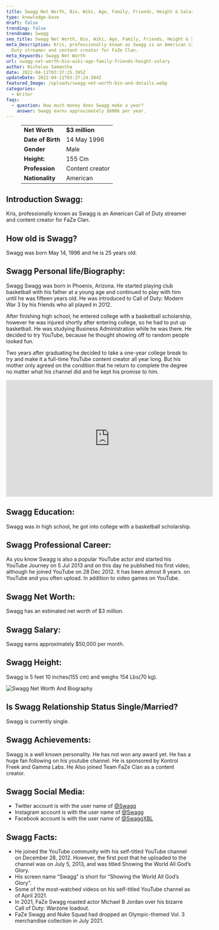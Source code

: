 ```yaml
---
title: Swagg Net Worth, Bio, Wiki, Age, Family, Friends, Height & Salary
type: knowledge-base
draft: false
trending: false
trendname: Swagg
seo_title: Swagg Net Worth, Bio, Wiki, Age, Family, Friends, Height & Salary - Worthknow
meta_Description: Kris, professionally known as Swagg is an American Call of
  Duty streamer and content creator for FaZe Clan.
meta_Keywords: Swagg Net Worth
url: swagg-net-worth-bio-wiki-age-family-friends-height-salary
author: Nicholas Samantha
date: 2022-04-11T03:37:25.395Z
updateDate: 2022-04-11T03:37:24.584Z
featured_Image: /uploads/swagg-net-worth-bio-and-details.webp
categories:
  - Writer
faqs:
  - question: How much money does Swagg make a year?
    answer: Swagg earns approximately $600k per year.
---
```

<figure class="wp-block-table is-style-stripes">
  <table>
    <tbody>
      <tr>
        <td>
          <strong>Net Worth</strong>
        </td>
        <td>
          <strong>$3 million</strong>
        </td>
      </tr>
      <tr>
        <td>
          <strong>Date of Birth</strong>
        </td>
        <td>14 May 1996</td>
      </tr>
      <tr>
        <td>
          <strong>Gender</strong>
        </td>
        <td>Male</td>
      </tr>
      <tr>
        <td>
          <strong>Height:</strong>
        </td>
        <td>155 Cm</td>
      </tr>
      <tr>
        <td>
          <strong>Profession</strong>
        </td>
        <td>Content creator</td>
      </tr>
      <tr>
        <td>
          <strong>Nationality</strong>
        </td>
        <td>American</td>
      </tr>
    </tbody>
  </table>
</figure>

## **Introduction Swagg:**

Kris, professionally known as Swagg is an American Call of Duty streamer and content creator for FaZe Clan.

## **How old is Swagg?**

Swagg was born May 14, 1996 and he is 25 years old.

## **Swagg Personal life/Biography:**

Swagg Swagg was born in Phoenix, Arizona. He started playing club basketball with his father at a young age and continued to play with him until he was fifteen years old. He was introduced to Call of Duty: Modern War 3 by his friends who all played in 2012.

After finishing high school, he entered college with a basketball scholarship, however he was injured shortly after entering college, so he had to put up basketball. He was studying Business Administration while he was there. He decided to try YouTube, because he thought showing off to random people looked fun.

Two years after graduating he decided to take a one-year college break to try and make it a full-time YouTube content creator all year long. But his mother only agreed on the condition that he return to complete the degree no matter what his channel did and he kept his promise to him.

<iframe width="560" height="315" src="https://www.youtube.com/embed/Fd8CF8B4yJI" title="YouTube video player" frameborder="0" allow="accelerometer; autoplay; clipboard-write; encrypted-media; gyroscope; picture-in-picture" allowfullscreen></iframe>

## **Swagg Education:**

Swagg was in high school, he got into college with a basketball scholarship.

## **Swagg Professional Career:**

As you know Swagg is also a popular YouTube actor and started his YouTube Journey on 5 Jul 2013 and on this day he published his first video, although he joined YouTube on 28 Dec 2012. It has been almost 8 years. on YouTube and you often upload. In addition to video games on YouTube.

## **Swagg Net Worth:**

Swagg has an estimated net worth of $3 million.

## **Swagg Salary:**

Swagg earns approximately $50,000 per month.

## **Swagg Heig**ht:

Swagg is 5 feet 10 inches(155 cm) and weighs 154 Lbs(70 kg).

![Swagg Net Worth And Biography](/uploads/swagg-net-worth.webp)

## **Is Swagg Relationship Status Single/Married?**

Swagg is currently single.

## **Swagg Achievements:**

Swagg is a well known personality. He has not won any award yet. He has a huge fan following on his youtube channel. He is sponsored by Kontrol Freek and Gamma Labs. He Also joined Team FaZe Clan as a content creator.

## **Swagg Social Media:**

* Twitter account is with the user name of <a href="https://twitter.com/Swagg" target="_blank" rel="nofollow" rel="noopener">@Swagg</a>
*  Instagram account is with the user name of <a href="https://www.instagram.com/swagg_/" target="_blank" rel="nofollow" rel="noopener">@Swagg</a>
*  Facebook account is with the user name of <a href="https://www.facebook.com/SwaggXBL/" target="_blank" rel="nofollow" rel="noopener">@SwaggXBL</a>

## **Swagg Facts:**

* He joined the YouTube community with his self-titled YouTube channel on December 28, 2012. However, the first post that he uploaded to the channel was on July 5, 2013, and was titled Showing the World All God’s Glory.
* His screen name “Swagg” is short for “Showing the World All God’s Glory”.
* Some of the most-watched videos on his self-titled YouTube channel as of April 2021.
* In 2021, FaZe Swagg roasted actor Michael B Jordan over his bizarre Call of Duty: Warzone loadout.
* FaZe Swagg and Nuke Squad had dropped an Olympic-themed Vol. 3 merchandise collection in July 2021.